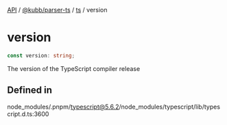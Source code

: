 [API](../../../../../packages.md) / [@kubb/parser-ts](../../../index.md) / [ts](../index.md) / version

# version

```ts
const version: string;
```

The version of the TypeScript compiler release

## Defined in

node\_modules/.pnpm/typescript@5.6.2/node\_modules/typescript/lib/typescript.d.ts:3600
